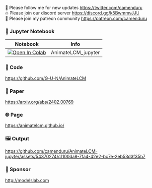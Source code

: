🐣 Please follow me for new updates https://twitter.com/camenduru <br />
🔥 Please join our discord server https://discord.gg/k5BwmmvJJU <br />
🥳 Please join my patreon community https://patreon.com/camenduru <br />

### 🍊 Jupyter Notebook

| Notebook | Info
| --- | --- |
[![Open In Colab](https://colab.research.google.com/assets/colab-badge.svg)](https://colab.research.google.com/github/camenduru/AnimateLCM-jupyter/blob/main/AnimateLCM_jupyter.ipynb) | AnimateLCM_jupyter

### 🧬 Code
https://github.com/G-U-N/AnimateLCM

### 📄 Paper
https://arxiv.org/abs/2402.00769

### 🌐 Page
https://animatelcm.github.io/

### 🖼 Output

https://github.com/camenduru/AnimateLCM-jupyter/assets/54370274/c1100da8-7fa4-42e2-bc7e-2eb53d3f35b7

### 🏢 Sponsor
http://modelslab.com

